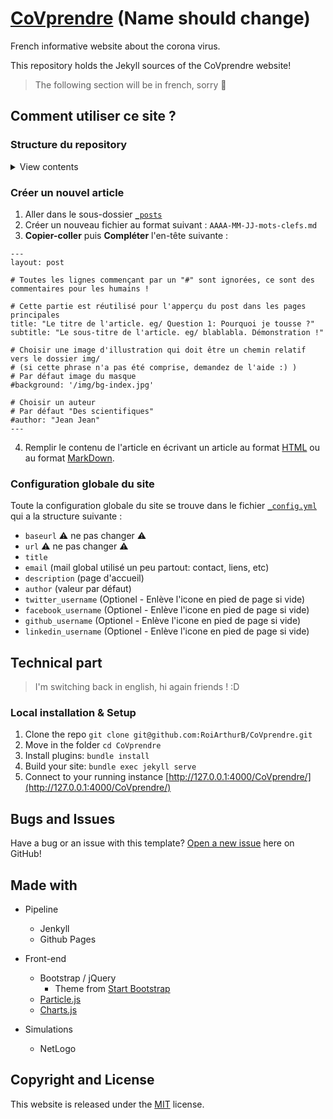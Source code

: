 # [CoVprendre](https://roiarthurb.github.io/CoVprendre/) (Name should change)

French informative website about the corona virus.

This repository holds the Jekyll sources of the CoVprendre website!

> The following section will be in french, sorry 🤷

## Comment utiliser ce site ?

### Structure du repository

<details>
<summary>View contents</summary>

```
$ tree
.
├── assets
│   ├── <custom JS/CSS files>
│   │
│   └── vendor <default resources>
│       ├── bootstrap
│       ├── fontawesome-free
│       ├── jquery
│       └── template
│
├── img
│   └── <website images>
│
├── _includes
│   └── <Global part of website : Header/Footer/etc>
│
├── _layouts
│   └── <HTML pages template>
│
├── _posts
│   ├── ...
│   └── <All your questions>
│
├── posts
│   └── <IGNORE ME, I'm a trap 🙊>
│
├── _sass
│   └── styles.scss
│
├── simulations
│   └── <Web NetLogo export simulations>
│
├── _config.yml
│
├── about.html
├── contact.html
├── index.html
│
└── <others...>

<plenty> directories, <too many> files
```

</details>

### Créer un nouvel article

1. Aller dans le sous-dossier [`_posts`](https://github.com/RoiArthurB/CoVprendre/tree/master/_posts)
2. Créer un nouveau fichier au format suivant : `AAAA-MM-JJ-mots-clefs.md`
3. **Copier-coller** puis **Compléter** l'en-tête suivante :
```
---
layout: post

# Toutes les lignes commençant par un "#" sont ignorées, ce sont des commentaires pour les humains !

# Cette partie est réutilisé pour l'apperçu du post dans les pages principales
title: "Le titre de l'article. eg/ Question 1: Pourquoi je tousse ?"
subtitle: "Le sous-titre de l'article. eg/ blablabla. Démonstration !"

# Choisir une image d'illustration qui doit être un chemin relatif vers le dossier img/
# (si cette phrase n'a pas été comprise, demandez de l'aide :) ) 
# Par défaut image du masque 
#background: '/img/bg-index.jpg'

# Choisir un auteur
# Par défaut "Des scientifiques"
#author: "Jean Jean"
---
```
4. Remplir le contenu de l'article en écrivant un article au format [HTML](https://www.w3schools.com/html/) ou au format [MarkDown](https://www.markdownguide.org/).

### Configuration globale du site

Toute la configuration globale du site se trouve dans le fichier [`_config.yml`](https://github.com/RoiArthurB/CoVprendre/blob/master/_config.yml) qui a la structure suivante :
 - `baseurl` ⚠️ ne pas changer ⚠️
 - `url` ⚠️ ne pas changer ⚠️
 - `title` 
 - `email` (mail global utilisé un peu partout: contact, liens, etc)
 - `description` (page d'accueil)
 - `author` (valeur par défaut)
 - `twitter_username` (Optionel - Enlève l'icone en pied de page si vide)
 - `facebook_username` (Optionel - Enlève l'icone en pied de page si vide)
 - `github_username` (Optionel - Enlève l'icone en pied de page si vide)
 - `linkedin_username` (Optionel - Enlève l'icone en pied de page si vide)

## Technical part

> I'm switching back in english, hi again friends ! :D

### Local installation & Setup

1. Clone the repo `git clone git@github.com:RoiArthurB/CoVprendre.git`
2. Move in the folder `cd CoVprendre`
3. Install plugins: `bundle install`
4. Build your site: `bundle exec jekyll serve`
5. Connect to your running instance [http://127.0.0.1:4000/CoVprendre/](http://127.0.0.1:4000/CoVprendre/)

## Bugs and Issues

Have a bug or an issue with this template? [Open a new issue](https://github.com/RoiArthurB/CoVprendre/issues/new) here on GitHub!

## Made with

* Pipeline
  * Jenkyll
  * Github Pages

* Front-end
  * Bootstrap / jQuery
    * Theme from [Start Bootstrap](https://startbootstrap.com/)
  * [Particle.js](https://vincentgarreau.com/particles.js/)
  * [Charts.js](https://www.chartjs.org/)

* Simulations
  * NetLogo

## Copyright and License

This website is released under the [MIT](https://github.com/RoiArthurB/CoVprendre/blob/gh-pages/LICENSE) license.
